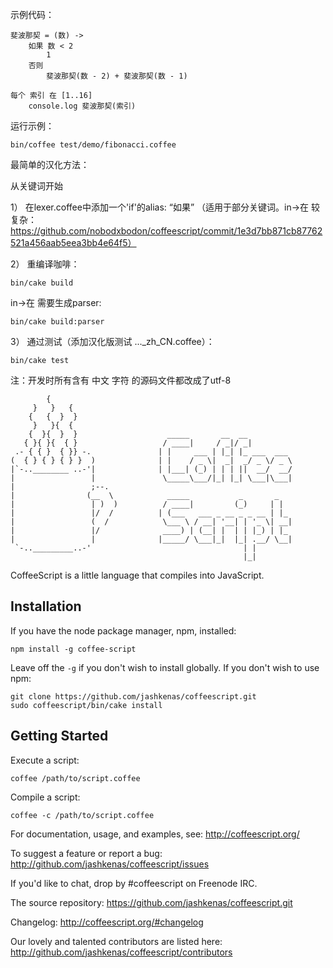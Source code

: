 示例代码：
```shell
斐波那契 = (数) ->
    如果 数 < 2
        1
    否则
        斐波那契(数 - 2) + 斐波那契(数 - 1)

每个 索引 在 [1..16]
    console.log 斐波那契(索引)
```
运行示例：

```shell
bin/coffee test/demo/fibonacci.coffee
```

最简单的汉化方法：

从关键词开始

1） 在lexer.coffee中添加一个'if'的alias: “如果”
（适用于部分关键词。in->在 较复杂：https://github.com/nobodxbodon/coffeescript/commit/1e3d7bb871cb87762521a456aab5eea3bb4e64f5）

2） 重编译咖啡：
```shell
bin/cake build
```
in->在 需要生成parser:
```shell
bin/cake build:parser
```

3） 通过测试（添加汉化版测试 ..._zh_CN.coffee）：

```shell
bin/cake test
```

注：开发时所有含有 中文 字符 的源码文件都改成了utf-8

            {
         }   }   {
        {   {  }  }
         }   }{  {
        {  }{  }  }                    _____       __  __
       { }{ }{  { }                   / ____|     / _|/ _|
     .- { { }  { }} -.               | |     ___ | |_| |_ ___  ___
    (  { } { } { } }  )              | |    / _ \|  _|  _/ _ \/ _ \
    |`-..________ ..-'|              | |___| (_) | | | ||  __/  __/
    |                 |               \_____\___/|_| |_| \___|\___|
    |                 ;--.
    |                (__  \            _____           _       _
    |                 | )  )          / ____|         (_)     | |
    |                 |/  /          | (___   ___ _ __ _ _ __ | |_
    |                 (  /            \___ \ / __| '__| | '_ \| __|
    |                 |/              ____) | (__| |  | | |_) | |_
    |                 |              |_____/ \___|_|  |_| .__/ \__|
     `-.._________..-'                                  | |
                                                        |_|

CoffeeScript is a little language that compiles into JavaScript.

## Installation

If you have the node package manager, npm, installed:

```shell
npm install -g coffee-script
```

Leave off the `-g` if you don't wish to install globally. If you don't wish to use npm:

```shell
git clone https://github.com/jashkenas/coffeescript.git
sudo coffeescript/bin/cake install
```

## Getting Started

Execute a script:

```shell
coffee /path/to/script.coffee
```

Compile a script:

```shell
coffee -c /path/to/script.coffee
```

For documentation, usage, and examples, see: http://coffeescript.org/

To suggest a feature or report a bug: http://github.com/jashkenas/coffeescript/issues

If you'd like to chat, drop by #coffeescript on Freenode IRC.

The source repository: https://github.com/jashkenas/coffeescript.git

Changelog: http://coffeescript.org/#changelog

Our lovely and talented contributors are listed here: http://github.com/jashkenas/coffeescript/contributors
